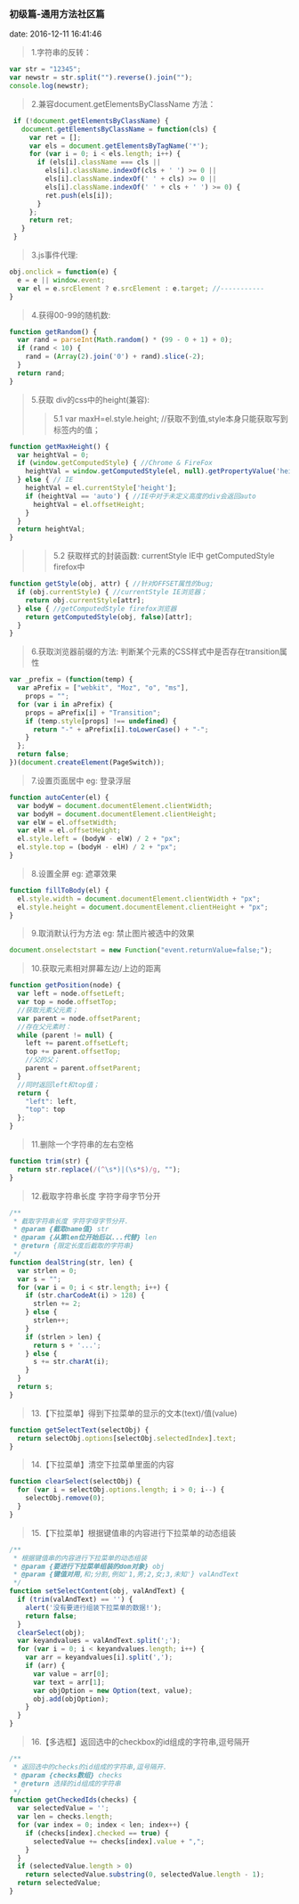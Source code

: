 ### 初级篇-通用方法社区篇
date: 2016-12-11 16:41:46

> 1.字符串的反转：
```js
var str = "12345";
var newstr = str.split("").reverse().join("");
console.log(newstr);
```
> 2.兼容document.getElementsByClassName 方法：
```js
 if (!document.getElementsByClassName) {
   document.getElementsByClassName = function(cls) {
     var ret = [];
     var els = document.getElementsByTagName('*');
     for (var i = 0; i < els.length; i++) {
       if (els[i].className === cls ||
         els[i].className.indexOf(cls + ' ') >= 0 ||
         els[i].className.indexOf(' ' + cls) >= 0 ||
         els[i].className.indexOf(' ' + cls + ' ') >= 0) {
         ret.push(els[i]);
       }
     };
     return ret;
   }
 }
```
<!-- -->

> 3.js事件代理:
```js
obj.onclick = function(e) {
  e = e || window.event;
  var el = e.srcElement ? e.srcElement : e.target; //-----------
}
```

<!-- -->
> 4.获得00-99的随机数:
```js
function getRandom() {
  var rand = parseInt(Math.random() * (99 - 0 + 1) + 0);
  if (rand < 10) {
    rand = (Array(2).join('0') + rand).slice(-2);
  }
  return rand;
}
```

<!-- -->
> 5.获取 div的css中的height(兼容):
> > 5.1 var maxH=el.style.height; //获取不到值,style本身只能获取写到标签内的值；
```js
function getMaxHeight() {
  var heightVal = 0;
  if (window.getComputedStyle) { //Chrome & FireFox
    heightVal = window.getComputedStyle(el, null).getPropertyValue('height');
  } else { // IE
    heightVal = el.currentStyle['height'];
    if (heightVal == 'auto') { //IE中对于未定义高度的div会返回auto
      heightVal = el.offsetHeight;
    }
  }
  return heightVal;
}
```
> > 5.2 获取样式的封装函数:
> currentStyle IE中
> getComputedStyle firefox中
```js
function getStyle(obj, attr) { //针对OFFSET属性的bug;
  if (obj.currentStyle) { //currentStyle IE浏览器；
    return obj.currentStyle[attr];
  } else { //getComputedStyle firefox浏览器
    return getComputedStyle(obj, false)[attr];
  }
}
```

<!-- -->
> 6.获取浏览器前缀的方法:
> 判断某个元素的CSS样式中是否存在transition属性
```js
var _prefix = (function(temp) {
  var aPrefix = ["webkit", "Moz", "o", "ms"],
    props = "";
  for (var i in aPrefix) {
    props = aPrefix[i] + "Transition";
    if (temp.style[props] !== undefined) {
      return "-" + aPrefix[i].toLowerCase() + "-";
    }
  };
  return false;
})(document.createElement(PageSwitch));
```

<!-- -->
> 7.设置页面居中
> eg: 登录浮层
```js
function autoCenter(el) {
  var bodyW = document.documentElement.clientWidth;
  var bodyH = document.documentElement.clientHeight;
  var elW = el.offsetWidth;
  var elH = el.offsetHeight;
  el.style.left = (bodyW - elW) / 2 + "px";
  el.style.top = (bodyH - elH) / 2 + "px";
}
```

<!-- -->
> 8.设置全屏
> eg: 遮罩效果
```js
function fillToBody(el) {
  el.style.width = document.documentElement.clientWidth + "px";
  el.style.height = document.documentElement.clientHeight + "px";
}
```

<!-- -->
> 9.取消默认行为方法
> eg: 禁止图片被选中的效果
```js
document.onselectstart = new Function("event.returnValue=false;");
```
<!-- -->

> 10.获取元素相对屏幕左边/上边的距离
```js
function getPosition(node) {
  var left = node.offsetLeft;
  var top = node.offsetTop;
  //获取元素父元素；
  var parent = node.offsetParent;
  //存在父元素时：
  while (parent != null) {
    left += parent.offsetLeft;
    top += parent.offsetTop;
    //父的父；
    parent = parent.offsetParent;
  }
  //同时返回left和top值；
  return {
    "left": left,
    "top": top
  };
}
```

<!-- -->
> 11.删除一个字符串的左右空格
```js
function trim(str) {
  return str.replace(/(^\s*)|(\s*$)/g, "");
}
```

<!-- -->
> 12.截取字符串长度 字符字母字节分开
```js
/**
 * 截取字符串长度 字符字母字节分开.
 * @param {截取name值} str
 * @param {从第len位开始后以...代替} len
 * @return {限定长度后截取的字符串}
 */
function dealString(str, len) {
  var strlen = 0;
  var s = "";
  for (var i = 0; i < str.length; i++) {
    if (str.charCodeAt(i) > 128) {
      strlen += 2;
    } else {
      strlen++;
    }
    if (strlen > len) {
      return s + '...';
    } else {
      s += str.charAt(i);
    }
  }
  return s;
}
```

<!-- -->
> 13.【下拉菜单】得到下拉菜单的显示的文本(text)/值(value)
```js
function getSelectText(selectObj) {
  return selectObj.options[selectObj.selectedIndex].text;
}
```

<!-- -->
> 14.【下拉菜单】清空下拉菜单里面的内容
```js
function clearSelect(selectObj) {
  for (var i = selectObj.options.length; i > 0; i--) {
    selectObj.remove(0);
  }
}
```

<!-- -->
> 15.【下拉菜单】根据键值串的内容进行下拉菜单的动态组装
```js
/**
 * 根据键值串的内容进行下拉菜单的动态组装
 * @param {要进行下拉菜单组装的dom对象} obj
 * @param {键值对用,和;分割,例如'1,男;2,女;3,未知'} valAndText
 */
function setSelectContent(obj, valAndText) {
  if (trim(valAndText) == '') {
    alert('没有要进行组装下拉菜单的数据!');
    return false;
  }
  clearSelect(obj);
  var keyandvalues = valAndText.split(';');
  for (var i = 0; i < keyandvalues.length; i++) {
    var arr = keyandvalues[i].split(',');
    if (arr) {
      var value = arr[0];
      var text = arr[1];
      var objOption = new Option(text, value);
      obj.add(objOption);
    }
  }
}
```

<!-- -->
> 16.【多选框】返回选中的checkbox的id组成的字符串,逗号隔开
```js
/**
 * 返回选中的checks的id组成的字符串,逗号隔开.
 * @param {checks数组} checks
 * @return 选择的id组成的字符串
 */
function getCheckedIds(checks) {
  var selectedValue = '';
  var len = checks.length;
  for (var index = 0; index < len; index++) {
    if (checks[index].checked == true) {
      selectedValue += checks[index].value + ",";
    }
  }
  if (selectedValue.length > 0)
    return selectedValue.substring(0, selectedValue.length - 1);
  return selectedValue;
}
```
